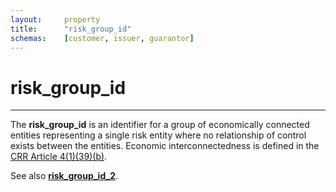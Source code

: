 ```yaml
---
layout:		property
title:		"risk_group_id"
schemas:	[customer, issuer, guarantor]
---
```


# risk_group_id

---

The **risk_group_id** is an identifier for a group of economically connected entities representing a single risk entity where no relationship of control exists between the entities. Economic interconnectedness is defined in the [CRR Article 4(1)(39)(b)][crr].

See also [**risk_group_id_2**][cc].

[crr]: https://eur-lex.europa.eu/legal-content/EN/TXT/?uri=CELEX%3A32013R0575
[cc]: https://github.com/suadelabs/fire/blob/master/documentation/properties/risk_group_id_2.md